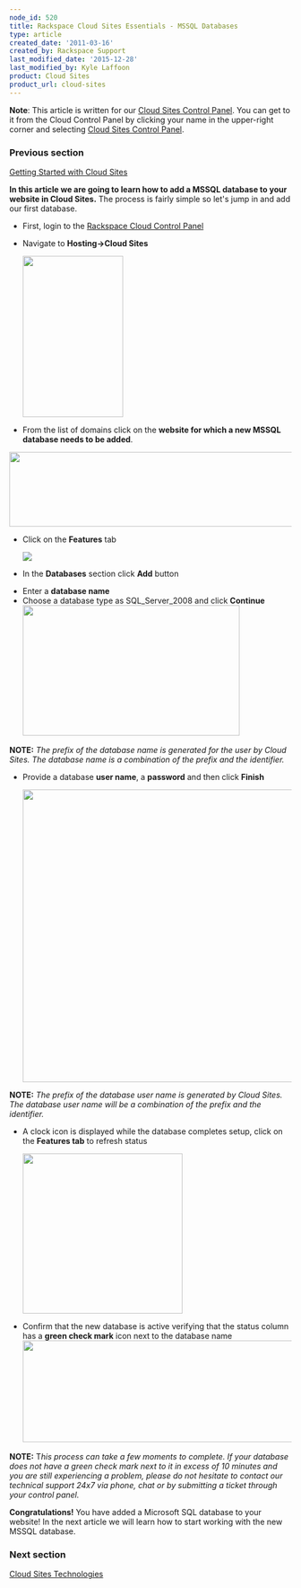 ```yaml
---
node_id: 520
title: Rackspace Cloud Sites Essentials - MSSQL Databases
type: article
created_date: '2011-03-16'
created_by: Rackspace Support
last_modified_date: '2015-12-28'
last_modified_by: Kyle Laffoon
product: Cloud Sites
product_url: cloud-sites
---
```


**Note**: This article is written for our [Cloud Sites Control
Panel](https://manage.rackspacecloud.com/). You can get to it from the
Cloud Control Panel by clicking your name in the upper-right corner and
selecting [Cloud Sites Control
Panel](https://manage.rackspacecloud.com/).

### Previous section

[Getting Started with Cloud
Sites](/how-to/cloud-sites)



**In this article we are going to learn how to add a MSSQL database to
your website in Cloud Sites.** The process is fairly simple so let's
jump in and add our first database.

-   First, login to the [Rackspace Cloud Control
    Panel](http://manage.rackspacecloud.com)
-   Navigate to **Hosting-&gt;Cloud Sites**

    <img src="https://8026b2e3760e2433679c-fffceaebb8c6ee053c935e8915a3fbe7.ssl.cf2.rackcdn.com/field/image/capture_1.png" width="179" height="287" />

<!-- -->

-   From the list of domains click on the **website for which a new
    MSSQL database needs to be added**.

<img src="https://8026b2e3760e2433679c-fffceaebb8c6ee053c935e8915a3fbe7.ssl.cf2.rackcdn.com/field/image/capture_2.png" width="613" height="133" />

-   Click on the **Features** tab

    ![](http://c806394.r94.cf2.rackcdn.com/featurestab.png)

<!-- -->

-   In the **Databases** section click **Add** button

<!-- -->

-   Enter a **database name**
-   Choose a database type as SQL\_Server\_2008 and
    click **Continue**<img src="https://8026b2e3760e2433679c-fffceaebb8c6ee053c935e8915a3fbe7.ssl.cf2.rackcdn.com/field/image/capture_3.png" width="387" height="232" />



**NOTE:** *The prefix of the database name is generated for the user by
Cloud Sites. The database name is a combination of the prefix and the
identifier.*

-   Provide a database **user name**, a **password** and then
    click **Finish**

    <img src="http://c806394.r94.cf2.rackcdn.com/databaseuser.png" width="521" />

**NOTE:** *The prefix of the database user name is generated by Cloud
Sites. The database user name will be a combination of the prefix and
the identifier.*

-   A clock icon is displayed while the database completes setup, click
    on the **Features tab** to refresh status

    <img src="http://c806394.r94.cf2.rackcdn.com/pendingdatabase.png" width="285" />

<!-- -->

-   Confirm that the new database is active verifying that the status
    column has a **green check mark** icon next to the database
    name<img src="https://8026b2e3760e2433679c-fffceaebb8c6ee053c935e8915a3fbe7.ssl.cf2.rackcdn.com/field/image/capture_5.png" width="628" height="181" />



**NOTE:** T*his process can take a few moments to complete. If your
database does not have a green check mark next to it in excess of 10
minutes and you are still experiencing a problem, please do not hesitate
to contact our technical support 24x7 via phone, chat or by submitting a
ticket through your control panel.*



**Congratulations!** You have added a Microsoft SQL database to your
website! In the next article we will learn how to start working with the
new MSSQL database.



### Next section

[Cloud Sites
Technologies](/how-to/rackspace-cloud-sites-essentials-cloud-sites-technologies)

